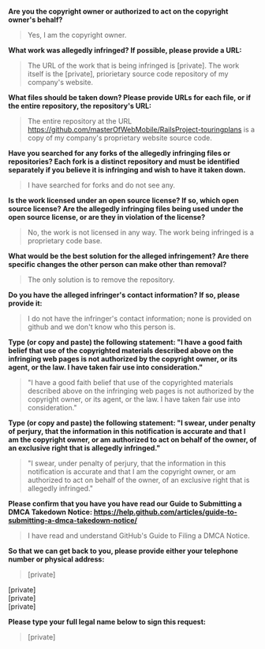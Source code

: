 **Are you the copyright owner or authorized to act on the copyright owner's behalf?**  
> Yes, I am the copyright owner.

**What work was allegedly infringed? If possible, please provide a URL:**  
> The URL of the work that is being infringed is [private]. The work itself is the [private], priorietary source code repository of my company's website.

**What files should be taken down? Please provide URLs for each file, or if the entire repository, the repository's URL:**  
> The entire repository at the URL https://github.com/masterOfWebMobile/RailsProject-touringplans is a copy of my company's proprietary website source code.

**Have you searched for any forks of the allegedly infringing files or repositories? Each fork is a distinct repository and must be identified separately if you believe it is infringing and wish to have it taken down.**  
> I have searched for forks and do not see any.

**Is the work licensed under an open source license? If so, which open source license? Are the allegedly infringing files being used under the open source license, or are they in violation of the license?**  
> No, the work is not licensed in any way. The work being infringed is a proprietary code base.

**What would be the best solution for the alleged infringement? Are there specific changes the other person can make other than removal?**  
> The only solution is to remove the repository.

**Do you have the alleged infringer's contact information? If so, please provide it:**  
> I do not have the infringer's contact information; none is provided on github and we don't know who this person is.

**Type (or copy and paste) the following statement: "I have a good faith belief that use of the copyrighted materials described above on the infringing web pages is not authorized by the copyright owner, or its agent, or the law. I have taken fair use into consideration."**    
> "I have a good faith belief that use of the copyrighted materials described above on the infringing web pages is not authorized by the copyright owner, or its agent, or the law. I have taken fair use into consideration."

**Type (or copy and paste) the following statement: "I swear, under penalty of perjury, that the information in this notification is accurate and that I am the copyright owner, or am authorized to act on behalf of the owner, of an exclusive right that is allegedly infringed."**  
> "I swear, under penalty of perjury, that the information in this notification is accurate and that I am the copyright owner, or am authorized to act on behalf of the owner, of an exclusive right that is allegedly infringed."

**Please confirm that you have you have read our Guide to Submitting a DMCA Takedown Notice: https://help.github.com/articles/guide-to-submitting-a-dmca-takedown-notice/**  
> I have read and understand GitHub's Guide to Filing a DMCA Notice.

**So that we can get back to you, please provide either your telephone number or physical address:**  
> [private] 

[private]  
[private]  
[private]  

**Please type your full legal name below to sign this request:**  
> [private]  
